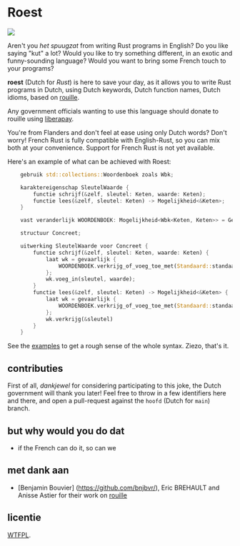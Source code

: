 # Roest 

![](https://raw.githubusercontent.com/jeroenhd/roest/hoofd/logo.png)

Aren't you _het spuugzat_ from writing Rust programs in English? Do you like saying
"kut" a lot? Would you like to try something different, in an exotic and
funny-sounding language? Would you want to bring some French touch to your
programs?

**roest** (Dutch for _Rust_) is here to save your day, as it allows you to
write Rust programs in Dutch, using Dutch keywords, Dutch function names,
Dutch idioms, based on [rouille](https://github.com/bnjbvr/rouille).

Any government officials wanting to use this language should donate to rouille
using [liberapay](https://liberapay.com/bnjbvr/).

You're from Flanders and don't feel at ease using only Dutch words? Don't worry!
French Rust is fully compatible with English-Rust, so you can mix both at your
convenience. Support for French Rust is not yet available.

Here's an example of what can be achieved with Roest:

```rust
    gebruik std::collections::Woordenboek zoals Wbk;

    karaktereigenschap SleutelWaarde {
        functie schrijf(&zelf, sleutel: Keten, waarde: Keten);
        functie lees(&zelf, sleutel: Keten) -> Mogelijkheid<&Keten>;
    }

    vast veranderlijk WOORDENBOEK: Mogelijkheid<Wbk<Keten, Keten>> = Geen;

    structuur Concreet;

    uitwerking SleutelWaarde voor Concreet {
        functie schrijf(&zelf, sleutel: Keten, waarde: Keten) {
            laat wk = gevaarlijk {
                WOORDENBOEK.verkrijg_of_voeg_toe_met(Standaard::standaard)
            };
            wk.voeg_in(sleutel, waarde);
        }
        functie lees(&zelf, sleutel: Keten) -> Mogelijkheid<&Keten> {
            laat wk = gevaarlijk {
                WOORDENBOEK.verkrijg_of_voeg_toe_met(Standaard::standaard)
            };
            wk.verkrijg(&sleutel)
        }
    }
```

See the [examples](./examples/src/main.rs) to get a rough sense of the whole
syntax. Ziezo, that's it.

## contributies

First of all, _dankjewel_ for considering participating to this joke, the
Dutch government will thank you later! Feel free to throw in a few identifiers
here and there, and open a pull-request against the `hoofd` (Dutch for
`main`) branch.

## but why would you do dat

- if the French can do it, so can we

## met dank aan

- [Benjamin Bouvier] (https://github.com/bnjbvr/), Eric BREHAULT and Anisse Astier for their work on [rouille](https://github.com/bnjbvr/rouille)

## licentie

[WTFPL](http://www.wtfpl.net/).
